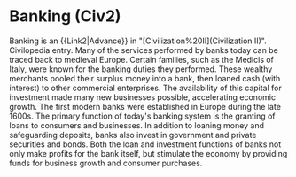 # Banking (Civ2)

 Banking is an {{Link2|Advance}} in "[Civilization%20II](Civilization II)".
Civilopedia entry.
Many of the services performed by banks today can be traced back to medieval Europe. Certain families, such as the Medicis of Italy, were known for the banking duties they performed. These wealthy merchants pooled their surplus money into a bank, then loaned cash (with interest) to other commercial enterprises. The availability of this capital for investment made many new businesses possible, accelerating economic growth. The first modern banks were established in Europe during the late 1600s. The primary function of today's banking system is the granting of loans to consumers and businesses. In addition to loaning money and safeguarding deposits, banks also invest in government and private securities and bonds. Both the loan and investment functions of banks not only make profits for the bank itself, but stimulate the economy by providing funds for business growth and consumer purchases.